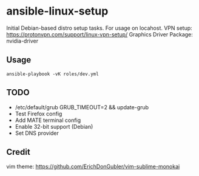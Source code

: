 # ansible-linux-setup
Initial Debian-based distro setup tasks.
For usage on locahost.
VPN setup: https://protonvpn.com/support/linux-vpn-setup/
Graphics Driver Package: nvidia-driver

## Usage
```ansible-playbook -vK roles/dev.yml```

## TODO
- /etc/default/grub GRUB_TIMEOUT=2 && update-grub
- Test Firefox config
- Add MATE terminal config
- Enable 32-bit support (Debian)
- Set DNS provider

## Credit
vim theme: https://github.com/ErichDonGubler/vim-sublime-monokai
